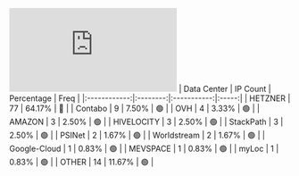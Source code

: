![Diagramm](https://github.com/obajay/StateSync-snapshots/blob/main/Projects/Uptick/1/README.md)
| Data Center | IP Count | Percentage | Freq |
|:------------:|:--------:|:-----------:|:-----:|
| HETZNER | 77 | 64.17% | 🔴 |
| Contabo | 9 | 7.50% | 🟢 |
| OVH | 4 | 3.33% | 🟢 |
| AMAZON | 3 | 2.50% | 🟢 |
| HIVELOCITY | 3 | 2.50% | 🟢 |
| StackPath | 3 | 2.50% | 🟢 |
| PSINet | 2 | 1.67% | 🟢 |
| Worldstream | 2 | 1.67% | 🟢 |
| Google-Cloud | 1 | 0.83% | 🟢 |
| MEVSPACE | 1 | 0.83% | 🟢 |
| myLoc | 1 | 0.83% | 🟢 |
| OTHER | 14 | 11.67% | 🟢 |